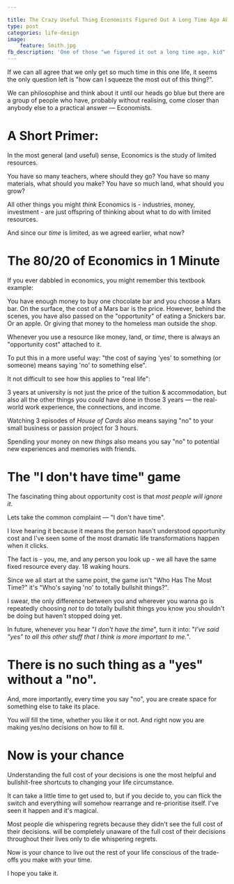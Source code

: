 ```yaml
---

title: The Crazy Useful Thing Economists Figured Out A Long Time Ago About "Life"
type: post
categories: life-design
image:
    feature: Smith.jpg
fb_description: 'One of those "we figured it out a long time ago, kid" scenarios.'
---
```

If we can all agree that we only get so much time in this one life, it seems the only question left is "how can I squeeze the most out of this thing?".

We can philosophise and think about it until our heads go blue but there are a group of people who have, probably without realising, come closer than anybody else to a practical answer — Economists.

# A Short Primer:

In the most general (and useful) sense, Economics is the study of limited resources.

You have so many teachers, where should they go?
You have so many materials, what should you make?
You have so much land, what should you grow?

All other things you might *think* Economics is - industries, money, investment - are just offspring of thinking about what to do with limited resources.

And since our *time* is limited, as we agreed earlier, what now?

# The 80/20 of Economics in 1 Minute

If you ever dabbled in economics, you might remember this textbook example:

You have enough money to buy one chocolate bar and you choose a Mars bar. On the surface, the cost of a Mars bar is the price. However, behind the scenes, you have also passed on the "opportunity" of eating a Snickers bar. Or an apple. Or giving that money to the homeless man outside the shop.

Whenever you use a resource like money, land, or *time*, there is always an "opportunity cost" attached to it.

To put this in a more useful way: "the cost of saying 'yes' to something (or someone) means saying 'no' to something else".

It not difficult to see how this applies to "real life":

3 years at university is not just the price of the tuition & accommodation, but also all the other things you *could* have done in those 3 years — the real-world work experience, the connections, and income.

Watching 3 episodes of *House of Cards* also means saying "no" to your small business or passion project for 3 hours.

Spending your money on new *things* also means you say "no" to potential new experiences and memories with friends.

# The "I don't have time" game

The fascinating thing about opportunity cost is that *most people will ignore it*.

Lets take the common complaint — "I don't have time".

I love hearing it because it means the person hasn't understood opportunity cost and I've seen some of the most dramatic life transformations happen when it clicks.

The fact is - you, me, and any person you look up - we all have the same fixed resource every day. 18 waking hours.

Since we all start at the same point, the game isn't "Who Has The Most Time?" it's "Who's saying 'no' to totally bullshit things?".

I swear, the only difference between you and wherever you wanna go is repeatedly choosing *not* to do totally bullshit things you know you shouldn't be doing but haven't stopped doing yet.

In future, whenever you hear "*I don't have the time*", turn it into: "*I've said "yes" to all this other stuff that I think is more important to me.*".

# There is no such thing as a "yes" without a "no".

And, more importantly, every time you say "no", you are create space for something else to take its place.

You *will* fill the time, whether you like it or not. And right now you are making yes/no decisions on how to fill it.

# Now is your chance

Understanding the full cost of your decisions is one the most helpful and bullshit-free shortcuts to changing your life circumstance.

It can take a little time to get used to, but if you decide to, you can flick the switch and everything will somehow rearrange and re-prioritise itself. I've seen it happen and it's magical.

Most people die whispering regrets because they didn't see the full cost of their decisions. will be completely unaware of the full cost of their decisions throughout their lives only to die whispering regrets.

Now is your chance to live out the rest of your life conscious of the trade-offs you make with your time.

I hope you take it.
